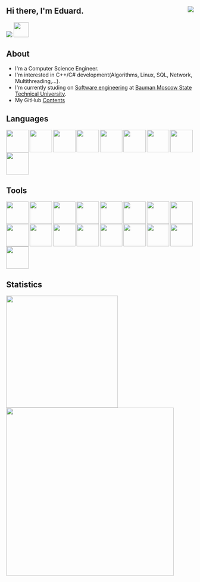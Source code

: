 ## Hi there, I'm Eduard. <img align="right" src="https://komarev.com/ghpvc/?username=eduardaleksandrov"/>

<a href="https://t.me/eduardale" target="_blank"><img src="https://img.icons8.com/color/40/000000/telegram-app--v4.png"/></a>
<a href="mailto:a.edward@list.ru" target="_blank" ><img src="https://img.icons8.com/color/48/circled-envelope.png" width="40"/></a>

## About

- I'm a Computer Science Engineer.
- I'm interested in C++/C# development(Algorithms, Linux, SQL, Network, Multithreading,...).
- I'm currently studing on [Software engineering](https://bmstu.ru/faculty/iu) at [Bauman Moscow State Technical University](https://bmstu.ru).
- My GitHub [Contents](https://github.com/EduardAleksandrov/my_github_contents)

## Languages

<a href="https://en.wikipedia.org/wiki/C_(programming_language)" target="_blank">
<img align="left" src="https://cdn.jsdelivr.net/gh/devicons/devicon/icons/c/c-original.svg" width="60px"/>
</a>

<a href="https://en.wikipedia.org/wiki/C%2B%2B" target="_blank">
<img align="left" src="https://cdn.jsdelivr.net/gh/devicons/devicon/icons/cplusplus/cplusplus-original.svg" width="60px"/>
</a>

<a href="https://en.wikipedia.org/wiki/C_Sharp_(programming_language)" target="_blank">
<img align="left" src="https://cdn.jsdelivr.net/gh/devicons/devicon@latest/icons/csharp/csharp-original.svg" width="60px"/>
</a>

<a href="https://www.python.org/" target="_blank">
<img align="left" src="https://cdn.jsdelivr.net/gh/devicons/devicon/icons/python/python-original.svg" width="60px"/>
</a>

<a href="https://en.wikipedia.org/wiki/Assembly_language" target="_blank">
<img align="left" src="https://img.icons8.com/color/96/assembly.png" width="60px"/>
</a>

<a href="https://en.wikipedia.org/wiki/SQL" target="_blank">
<img align="left" src="https://img.icons8.com/external-bearicons-blue-bearicons/64/external-SQL-file-extension-bearicons-blue-bearicons.png" width="60px"/>
</a>

<a href="https://en.wikipedia.org/wiki/HTML" target="_blank">
<img align="left" src="https://cdn.jsdelivr.net/gh/devicons/devicon/icons/html5/html5-original.svg" width="60px"/>
</a>

<a href="https://en.wikipedia.org/wiki/CSS" target="_blank">
<img align="left" src="https://cdn.jsdelivr.net/gh/devicons/devicon/icons/css3/css3-original.svg" width="60px"/>
</a>

<a href="https://en.wikipedia.org/wiki/JavaScript" target="_blank">
<img src="https://cdn.jsdelivr.net/gh/devicons/devicon/icons/javascript/javascript-original.svg" width="60px"/>
</a>

## Tools

<a href="https://git-scm.com/" target="_blank">
<img align="left" src="https://cdn.jsdelivr.net/gh/devicons/devicon/icons/git/git-original.svg" width="60px"/>
</a>

<a href="https://www.docker.com/" target="_blank">
<img align="left" src="https://cdn.jsdelivr.net/gh/devicons/devicon/icons/docker/docker-original-wordmark.svg" width="60px"/>
</a>

<a href="https://en.wikipedia.org/wiki/Linux" target="_blank">
<img align="left" src="https://cdn.jsdelivr.net/gh/devicons/devicon/icons/linux/linux-original.svg" width="60px"/>
</a>

<a href="https://ubuntu.com/" target="_blank">
<img align="left" src="https://cdn.jsdelivr.net/gh/devicons/devicon@latest/icons/ubuntu/ubuntu-original-wordmark.svg" width="60px"/>
</a>

<a href="https://en.wikipedia.org/wiki/Bash_(Unix_shell)" target="_blank">
<img align="left" src="https://cdn.jsdelivr.net/gh/devicons/devicon/icons/bash/bash-original.svg" width="60px"/>
</a>

<a href="https://code.visualstudio.com/" target="_blank">
<img align="left" src="https://cdn.jsdelivr.net/gh/devicons/devicon/icons/vscode/vscode-original.svg" width="60px"/>
</a>

<a href="https://www.postgresql.org/" target="_blank">
<img align="left" src="https://cdn.jsdelivr.net/gh/devicons/devicon@latest/icons/postgresql/postgresql-original-wordmark.svg" width="60px"/>
</a>

<a href="https://www.mysql.com/" target="_blank">
<img align="left" src="https://cdn.jsdelivr.net/gh/devicons/devicon/icons/mysql/mysql-original-wordmark.svg" width="60px"/>
</a>

<a href="https://www.sqlite.org/index.html" target="_blank">
<img align="left" src="https://cdn.jsdelivr.net/gh/devicons/devicon/icons/sqlite/sqlite-original-wordmark.svg" width="60px"/>
</a>

<a href="https://www.mongodb.com/" target="_blank">
<img align="left" src="https://cdn.jsdelivr.net/gh/devicons/devicon/icons/mongodb/mongodb-original-wordmark.svg" width="60px"/>
</a>

<a href="https://redis.io/" target="_blank">
<img align="left" src="https://cdn.jsdelivr.net/gh/devicons/devicon@latest/icons/redis/redis-original-wordmark.svg" width="60px"/>
</a>

<a href="https://dbeaver.io/" target="_blank">
<img align="left" src="https://cdn.jsdelivr.net/gh/devicons/devicon@latest/icons/dbeaver/dbeaver-original.svg" width="60px"/>
</a>

<a href="https://www.qt.io/" target="_blank">
<img align="left" src="https://cdn.jsdelivr.net/gh/devicons/devicon/icons/qt/qt-original.svg" width="60px"/>
</a>

<a href="https://cmake.org/" target="_blank">
<img align="left" src="https://cdn.jsdelivr.net/gh/devicons/devicon/icons/cmake/cmake-original.svg" width="60px"/>
</a>

<a href="https://conan.io/" target="_blank">
<img align="left" src="https://img.icons8.com/external-kmg-design-flat-kmg-design/64/external-cube-graphic-design-kmg-design-flat-kmg-design.png" width="60px"/>
</a>

<a href="https://dotnet.microsoft.com/en-us/" target="_blank">
<img align="left" src="https://cdn.jsdelivr.net/gh/devicons/devicon@latest/icons/dot-net/dot-net-original-wordmark.svg" width="60px"/>
</a>

<a href="https://en.wikipedia.org/wiki/GNU_Compiler_Collection" target="_blank">
<img src="https://cdn.jsdelivr.net/gh/devicons/devicon/icons/gcc/gcc-original.svg" width="60px"/>
</a>

## Statistics

<img width="300px" src="https://github-readme-stats.vercel.app/api/top-langs/?username=eduardaleksandrov&langs_count=8" />

<img width="450px" src="https://github-readme-stats.vercel.app/api?username=eduardaleksandrov&theme=default&show_icons=true" />

